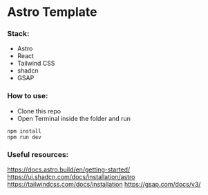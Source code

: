# Astro Template
### Stack:
- Astro 
- React
- Tailwind CSS
- shadcn
- GSAP

### How to use:
- Clone this repo
- Open Terminal inside the folder and run 
```
npm install
npm run dev
```

### Useful resources:
https://docs.astro.build/en/getting-started/
https://ui.shadcn.com/docs/installation/astro
https://tailwindcss.com/docs/installation
https://gsap.com/docs/v3/